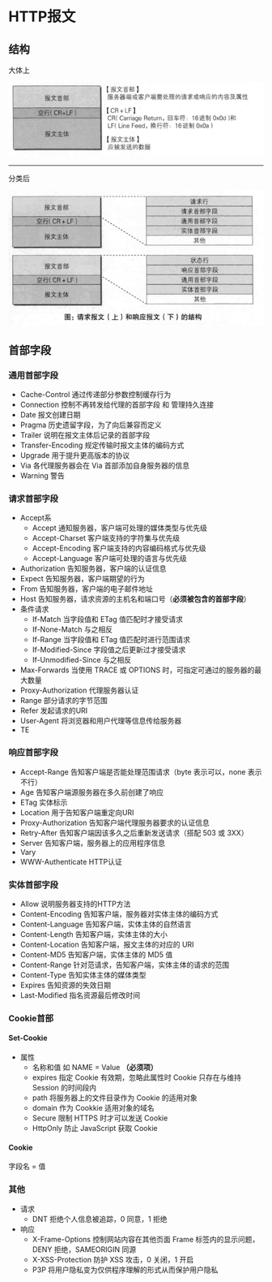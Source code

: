 # HTTP报文

## 结构

大体上

![HTTP-message](./assets/HTTP-message.png)

---

分类后

![HTTP-message2](./assets/HTTP-message2.png)

## 首部字段

### 通用首部字段

+ Cache-Control 通过传递部分参数控制缓存行为
+ Connection 控制不再转发给代理的首部字段 和 管理持久连接
+ Date 报文创建日期
+ Pragma 历史遗留字段，为了向后兼容而定义
+ Trailer 说明在报文主体后记录的首部字段
+ Transfer-Encoding 规定传输时报文主体的编码方式
+ Upgrade 用于提升更高版本的协议
+ Via 各代理服务器会在 Via 首部添加自身服务器的信息
+ Warning 警告

### 请求首部字段

+ Accept系
  + Accept 通知服务器，客户端可处理的媒体类型与优先级
  + Accept-Charset 客户端支持的字符集与优先级
  + Accept-Encoding 客户端支持的内容编码格式与优先级
  + Accept-Language 客户端可处理的语言与优先级
+ Authorization 告知服务器，客户端的认证信息
+ Expect 告知服务器，客户端期望的行为
+ From 告知服务器，客户端的电子邮件地址
+ Host 告知服务器，请求资源的主机名和端口号（**必须被包含的首部字段**）
+ 条件请求
  + If-Match 当字段值和 ETag 值匹配时才接受请求
  + If-None-Match 与之相反
  + If-Range 当字段值和 ETag 值匹配时进行范围请求
  + If-Modified-Since 字段值之后更新过才接受请求
  + If-Unmodified-Since 与之相反
+ Max-Forwards 当使用 TRACE 或 OPTIONS 时，可指定可通过的服务器的最大数量
+ Proxy-Authorization 代理服务器认证
+ Range 部分请求的字节范围
+ Refer 发起请求的URI
+ User-Agent 将浏览器和用户代理等信息传给服务器
+ TE

### 响应首部字段

+ Accept-Range 告知客户端是否能处理范围请求（byte 表示可以，none 表示不行）
+ Age 告知客户端源服务器在多久前创建了响应
+ ETag 实体标示
+ Location 用于告知客户端重定向URI
+ Proxy-Authorization 告知客户端代理服务器要求的认证信息
+ Retry-After 告知客户端因该多久之后重新发送请求（搭配 503 或 3XX）
+ Server 告知客户端，服务器上的应用程序信息
+ Vary 
+ WWW-Authenticate HTTP认证

### 实体首部字段

+ Allow 说明服务器支持的HTTP方法
+ Content-Encoding 告知客户端，服务器对实体主体的编码方式
+ Content-Language 告知客户端，实体主体的自然语言
+ Content-Length 告知客户端，实体主体的大小
+ Content-Location 告知客户端，报文主体的对应的 URI
+ Content-MD5 告知客户端，实体主体的 MD5 值
+ Content-Range 针对范请求，告知客户端，实体主体的请求的范围 
+ Content-Type 告知实体主体的媒体类型
+ Expires 告知资源的失效日期
+ Last-Modified 指名资源最后修改时间

### Cookie首部

#### Set-Cookie

+ 属性
  + 名称和值 如 NAME = Value **（必须项）**
  + expires 指定 Cookie 有效期，忽略此属性时 Cookie 只存在与维持 Session 的时间段内
  + path 将服务器上的文件目录作为 Cookie 的适用对象
  + domain 作为 Cookkie 适用对象的域名
  + Secure 限制 HTTPS 时才可以发送 Cookie
  + HttpOnly 防止 JavaScript 获取 Cookie

#### Cookie

字段名 = 值

### 其他

+ 请求
  + DNT 拒绝个人信息被追踪，0 同意，1 拒绝
+ 响应
  + X-Frame-Options 控制网站内容在其他页面 Frame 标签内的显示问题，DENY 拒绝，SAMEORIGIN 同源
  + X-XSS-Protection 防护 XSS 攻击，0 关闭，1 开启
  + P3P 将用户隐私变为仅供程序理解的形式从而保护用户隐私
